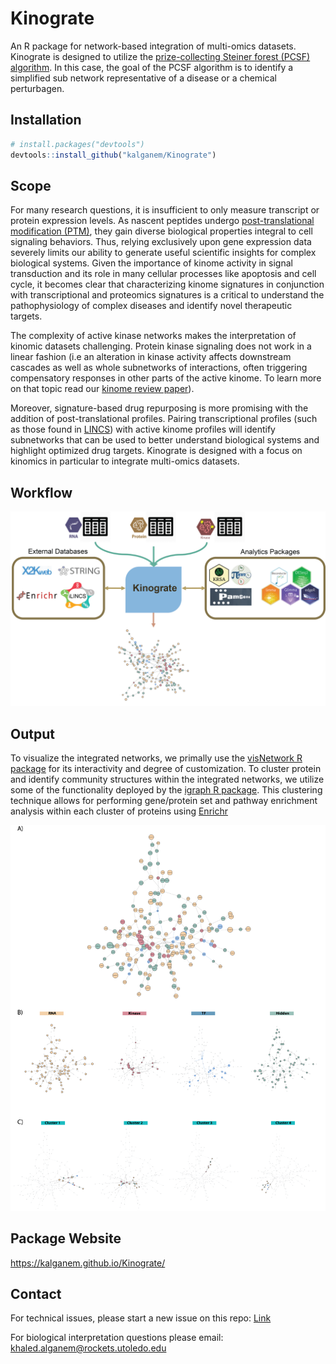 
# Kinograte

<!-- badges: start -->
<!-- badges: end -->

An R package for network-based integration of multi-omics datasets.
Kinograte is designed to utilize the [prize-collecting Steiner forest
(PCSF)
algorithm](https://homepage.univie.ac.at/ivana.ljubic/research/pcstp/).
In this case, the goal of the PCSF algorithm is to identify a simplified
sub network representative of a disease or a chemical perturbagen.

## Installation

``` r
# install.packages("devtools")
devtools::install_github("kalganem/Kinograte")
```

## Scope

For many research questions, it is insufficient to only measure
transcript or protein expression levels. As nascent peptides undergo
[post-translational modification
(PTM)](https://www.thermofisher.com/us/en/home/life-science/protein-biology/protein-biology-learning-center/protein-biology-resource-library/pierce-protein-methods/overview-post-translational-modification.html),
they gain diverse biological properties integral to cell signaling
behaviors. Thus, relying exclusively upon gene expression data severely
limits our ability to generate useful scientific insights for complex
biological systems. Given the importance of kinome activity in signal
transduction and its role in many cellular processes like apoptosis and
cell cycle, it becomes clear that characterizing kinome signatures in
conjunction with transcriptional and proteomics signatures is a critical
to understand the pathophysiology of complex diseases and identify novel
therapeutic targets.

The complexity of active kinase networks makes the interpretation of
kinomic datasets challenging. Protein kinase signaling does not work in
a linear fashion (i.e an alteration in kinase activity affects
downstream cascades as well as whole subnetworks of interactions, often
triggering compensatory responses in other parts of the active kinome.
To learn more on that topic read our [kinome review
paper](https://pubmed.ncbi.nlm.nih.gov/34968947/)).

Moreover, signature-based drug repurposing is more promising with the
addition of post-translational profiles. Pairing transcriptional
profiles (such as those found in [LINCS](https://lincsproject.org/))
with active kinome profiles will identify subnetworks that can be used
to better understand biological systems and highlight optimized drug
targets. Kinograte is designed with a focus on kinomics in particular to
integrate multi-omics datasets.

## Workflow

![Kinograte Workflow](man/figures/figure_1.png)

## Output

To visualize the integrated networks, we primally use the [visNetwork R
package](https://datastorm-open.github.io/visNetwork/) for its
interactivity and degree of customization. To cluster protein and
identify community structures within the integrated networks, we utilize
some of the functionality deployed by the [igraph R
package](https://igraph.org/r/). This clustering technique allows for
performing gene/protein set and pathway enrichment analysis within each
cluster of proteins using [Enrichr](https://maayanlab.cloud/Enrichr/)

![Kinograte Output](man/figures/figure_2.png)

## Package Website

<https://kalganem.github.io/Kinograte/>

## Contact

For technical issues, please start a new issue on this repo:
[Link](https://github.com/CogDisResLab/KRSA/issues)

For biological interpretation questions please email:
<khaled.alganem@rockets.utoledo.edu>
